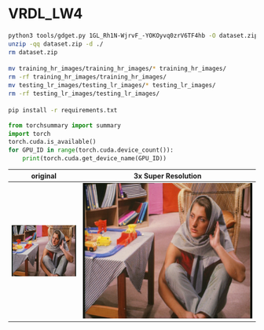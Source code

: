# VRDL_LW4

```sh
python3 tools/gdget.py 1GL_Rh1N-WjrvF_-YOKOyvq0zrV6TF4hb -O dataset.zip
unzip -qq dataset.zip -d ./
rm dataset.zip

mv training_hr_images/training_hr_images/* training_hr_images/
rm -rf training_hr_images/training_hr_images/
mv testing_lr_images/testing_lr_images/* testing_lr_images/
rm -rf testing_lr_images/testing_lr_images/

pip install -r requirements.txt
```


```py
from torchsummary import summary
import torch
torch.cuda.is_available()
for GPU_ID in range(torch.cuda.device_count()):
	print(torch.cuda.get_device_name(GPU_ID))
```

original                   |  3x Super Resolution
:-------------------------:|:-------------------------:
![](images/testing_lr_images/00.png)  |  ![](images/testing_hr_images/00_pred.png)
